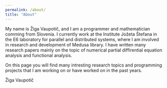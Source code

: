 ```yaml
---
permalink: /about/
title: "About"
---
```


My name is Žiga Vaupotič, and I am a programmer and mathematician comming from Slovenia. I currently work at the Institute Jožeta Štefana in the E6 laboratory for parallel and distributed systems, where I am involved in research and development of Medusa library. I have written many research papers mainly on the topic of numerical partial diffirential equation analysis and functional analysis.

On this page you will find many intresting research topics and programming projects that I am working on or have worked on in the past years.


Žiga Vaupotič